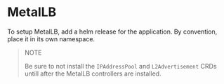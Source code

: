 # MetalLB

To setup MetalLB, add a helm release for the application.
By convention, place it in its own namespace.

> NOTE
>
> Be sure to not install the `IPAddressPool` and `L2Advertisement` CRDs untill after the
> MetalLB controllers are installed.

